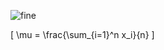 ![fine](https://user-images.githubusercontent.com/47701394/194341350-ea985f35-9fee-4ba6-b60e-a0a5f7b55635.gif)

\[ \mu = \frac{\sum_{i=1}^n x_i}{n} \]
